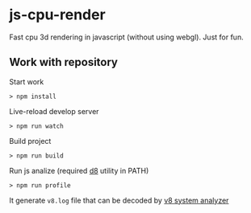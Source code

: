 # js-cpu-render

Fast cpu 3d rendering in javascript (without using webgl). Just for fun.

## Work with repository

Start work
```
> npm install
```

Live-reload develop server
```
> npm run watch
```

Build project
```
> npm run build
```

Run js analize (required [d8](https://v8.dev/docs/profile) utility in PATH)
```
> npm run profile
```
It generate `v8.log` file that can be decoded by [v8 system analyzer](https://v8.github.io/tools/head/system-analyzer/index.html)
